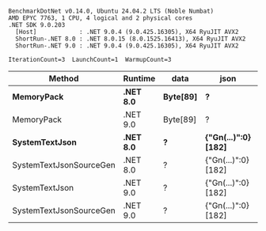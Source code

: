 ```

BenchmarkDotNet v0.14.0, Ubuntu 24.04.2 LTS (Noble Numbat)
AMD EPYC 7763, 1 CPU, 4 logical and 2 physical cores
.NET SDK 9.0.203
  [Host]            : .NET 9.0.4 (9.0.425.16305), X64 RyuJIT AVX2
  ShortRun-.NET 8.0 : .NET 8.0.15 (8.0.1525.16413), X64 RyuJIT AVX2
  ShortRun-.NET 9.0 : .NET 9.0.4 (9.0.425.16305), X64 RyuJIT AVX2

IterationCount=3  LaunchCount=1  WarmupCount=3  

```
| Method                  | Runtime  | data     | json                | Mean      | Error      | StdDev   | Min       | Max       | Gen0   | Allocated |
|------------------------ |--------- |--------- |-------------------- |----------:|-----------:|---------:|----------:|----------:|-------:|----------:|
| **MemoryPack**              | **.NET 8.0** | **Byte[89]** | **?**                   |  **52.71 ns** |   **3.910 ns** | **0.214 ns** |  **52.52 ns** |  **52.94 ns** | **0.0062** |     **104 B** |
| MemoryPack              | .NET 9.0 | Byte[89] | ?                   |  43.94 ns |   7.525 ns | 0.412 ns |  43.69 ns |  44.41 ns | 0.0062 |     104 B |
| **SystemTextJson**          | **.NET 8.0** | **?**        | **{&quot;Gn(...)&quot;:0} [182]** | **962.74 ns** | **102.020 ns** | **5.592 ns** | **959.07 ns** | **969.18 ns** | **0.0057** |     **104 B** |
| SystemTextJsonSourceGen | .NET 8.0 | ?        | {&quot;Gn(...)&quot;:0} [182] | 949.22 ns | 168.857 ns | 9.256 ns | 943.67 ns | 959.90 ns | 0.0057 |     104 B |
| SystemTextJson          | .NET 9.0 | ?        | {&quot;Gn(...)&quot;:0} [182] | 945.49 ns |  45.241 ns | 2.480 ns | 943.92 ns | 948.35 ns | 0.0057 |     104 B |
| SystemTextJsonSourceGen | .NET 9.0 | ?        | {&quot;Gn(...)&quot;:0} [182] | 918.58 ns |   5.577 ns | 0.306 ns | 918.23 ns | 918.77 ns | 0.0057 |     104 B |
